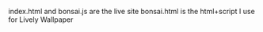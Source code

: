 index.html and bonsai.js are the live site
bonsai.html is the html+script I use for Lively Wallpaper
